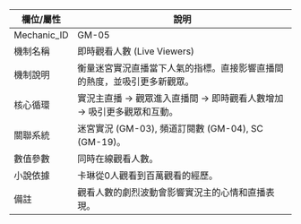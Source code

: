 | 欄位/屬性 | 說明 |
|---|---|
| Mechanic_ID | GM-05 |
| 機制名稱 | 即時觀看人數 (Live Viewers) |
| 機制說明 | 衡量迷宮實況直播當下人氣的指標。直接影響直播間的熱度，並吸引更多新觀眾。 |
| 核心循環 | 實況主直播 -> 觀眾進入直播間 -> 即時觀看人數增加 -> 吸引更多觀眾和互動。 |
| 關聯系統 | 迷宮實況 (GM-03), 頻道訂閱數 (GM-04), SC (GM-19)。 |
| 數值參數 | 同時在線觀看人數。 |
| 小說依據 | 卡琳從0人觀看到百萬觀看的經歷。 |
| 備註 | 觀看人數的劇烈波動會影響實況主的心情和直播表現。 |
